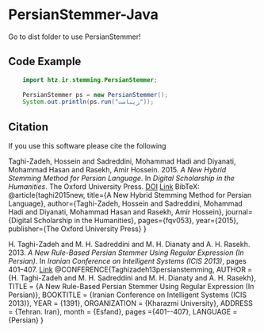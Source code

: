 # PersianStemmer-Java

Go to dist folder to use PersianStemmer!

## Code Example

```java
    import htz.ir.stemming.PersianStemmer;
    
    PersianStemmer ps = new PersianStemmer();
    System.out.println(ps.run("زیباست"));
```

## Citation
If you use this software please cite the following

Taghi-Zadeh, Hossein and Sadreddini, Mohammad Hadi and Diyanati, Mohammad Hasan and Rasekh, Amir Hossein. 2015. *A New Hybrid Stemming Method for Persian Language*. In *Digital Scholarship in the Humanities*. The Oxford University Press.
[DOI](http://dx.doi.org/10.1093/llc/fqv053)
[Link](http://dsh.oxfordjournals.org/content/early/2015/11/06/llc.fqv053.abstract)
BibTeX:
@article{taghi2015new,
  title={A New Hybrid Stemming Method for Persian Language},
  author={Taghi-Zadeh, Hossein and Sadreddini, Mohammad Hadi and Diyanati, Mohammad Hasan and Rasekh, Amir Hossein},
  journal={Digital Scholarship in the Humanities},
  pages={fqv053},
  year={2015},
  publisher={The Oxford University Press}
}

H. Taghi-Zadeh and M. H. Sadreddini and M. H. Dianaty and A. H. Rasekh. 2013. *A New Rule-Based Persian Stemmer Using Regular Expression (In Persian)*. In *Iranian Conference on Intelligent Systems (ICIS 2013)*, pages 401–407.
[Link](http://www.civilica.com/Paper-ICS11-ICS11_109.html)
@CONFERENCE{Taghizadeh13persianstemming,
    AUTHOR = {H. Taghi-Zadeh and M. H. Sadreddini and M. H. Dianaty and A. H. Rasekh},
    TITLE = {A New Rule-Based Persian Stemmer Using Regular Expression (In Persian)},
    BOOKTITLE = {Iranian Conference on Intelligent Systems (ICIS 2013)},
    YEAR = {1391},
    ORGANIZATION = {Kharazmi University},
    ADDRESS = {Tehran. Iran},
    month = {Esfand},
    pages ={401--407},
    LANGUAGE = {Persian}
}


